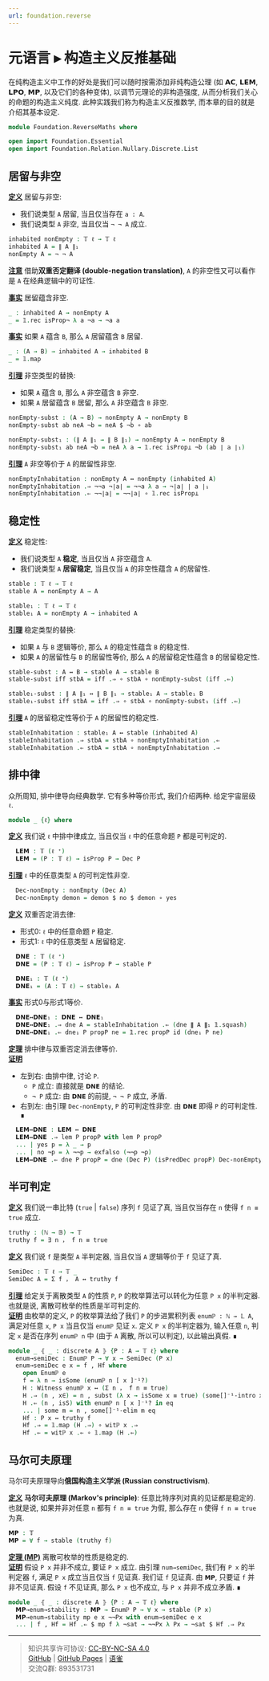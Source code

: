 ```yaml
---
url: foundation.reverse
---
```


# 元语言 ▸ 构造主义反推基础

在纯构造主义中工作的好处是我们可以随时按需添加非纯构造公理 (如 𝗔𝗖, 𝗟𝗘𝗠, 𝗟𝗣𝗢, 𝗠𝗣, 以及它们的各种变体), 以调节元理论的非构造强度, 从而分析我们关心的命题的构造主义纯度. 此种实践我们称为构造主义反推数学, 而本章的目的就是介绍其基本设定.

```agda
module Foundation.ReverseMaths where

open import Foundation.Essential
open import Foundation.Relation.Nullary.Discrete.List
```

## 居留与非空

**<u>定义</u>** 居留与非空:

- 我们说类型 `A` 居留, 当且仅当存在 `a : A`.
- 我们说类型 `A` 非空, 当且仅当 `¬ ¬ A` 成立.

```agda
inhabited nonEmpty : 𝕋 ℓ → 𝕋 ℓ
inhabited A = ∥ A ∥₁
nonEmpty A = ¬ ¬ A
```

**<u>注意</u>** 借助**双重否定翻译 (double-negation translation)**, `A` 的非空性又可以看作是 `A` 在经典逻辑中的可证性.

**<u>事实</u>** 居留蕴含非空.

```agda
_ : inhabited A → nonEmpty A
_ = 𝟙.rec isProp¬ λ a ¬a → ¬a a
```

**<u>事实</u>** 如果 `A` 蕴含 `B`, 那么 `A` 居留蕴含 `B` 居留.

```agda
_ : (A → B) → inhabited A → inhabited B
_ = 𝟙.map
```

**<u>引理</u>** 非空类型的替换:

- 如果 `A` 蕴含 `B`, 那么 `A` 非空蕴含 `B` 非空.
- 如果 `A` 居留蕴含 `B` 居留, 那么 `A` 非空蕴含 `B` 非空.

```agda
nonEmpty-subst : (A → B) → nonEmpty A → nonEmpty B
nonEmpty-subst ab neA ¬b = neA $ ¬b ∘ ab

nonEmpty-subst₁ : (∥ A ∥₁ → ∥ B ∥₁) → nonEmpty A → nonEmpty B
nonEmpty-subst₁ ab neA ¬b = neA λ a → 𝟙.rec isProp⊥ ¬b (ab ∣ a ∣₁)
```

**<u>引理</u>** `A` 非空等价于 `A` 的居留性非空.

```agda
nonEmptyInhabitation : nonEmpty A ↔ nonEmpty (inhabited A)
nonEmptyInhabitation .⇒ ¬¬a ¬∣a∣ = ¬¬a λ a → ¬∣a∣ ∣ a ∣₁
nonEmptyInhabitation .⇐ ¬¬∣a∣ = ¬¬∣a∣ ∘ 𝟙.rec isProp⊥
```

## 稳定性

**<u>定义</u>** 稳定性:

- 我们说类型 `A` **稳定**, 当且仅当 `A` 非空蕴含 `A`.
- 我们说类型 `A` **居留稳定**, 当且仅当 `A` 的非空性蕴含 `A` 的居留性.

```agda
stable : 𝕋 ℓ → 𝕋 ℓ
stable A = nonEmpty A → A

stable₁ : 𝕋 ℓ → 𝕋 ℓ
stable₁ A = nonEmpty A → inhabited A
```

**<u>引理</u>** 稳定类型的替换:

- 如果 `A` 与 `B` 逻辑等价, 那么 `A` 的稳定性蕴含 `B` 的稳定性.
- 如果 `A` 的居留性与 `B` 的居留性等价, 那么 `A` 的居留稳定性蕴含 `B` 的居留稳定性.

```agda
stable-subst : A ↔ B → stable A → stable B
stable-subst iff stbA = iff .⇒ ∘ stbA ∘ nonEmpty-subst (iff .⇐)

stable₁-subst : ∥ A ∥₁ ↔ ∥ B ∥₁ → stable₁ A → stable₁ B
stable₁-subst iff stbA = iff .⇒ ∘ stbA ∘ nonEmpty-subst₁ (iff .⇐)
```

**<u>引理</u>** `A` 的居留稳定性等价于 `A` 的居留性的稳定性.

```agda
stableInhabitation : stable₁ A ↔ stable (inhabited A)
stableInhabitation .⇒ stbA = stbA ∘ nonEmptyInhabitation .⇐
stableInhabitation .⇐ stbA = stbA ∘ nonEmptyInhabitation .⇒
```

## 排中律

众所周知, 排中律导向经典数学. 它有多种等价形式, 我们介绍两种. 给定宇宙层级 `ℓ`.

```agda
module _ {ℓ} where
```

**<u>定义</u>** 我们说 `ℓ` 中排中律成立, 当且仅当 `ℓ` 中的任意命题 `P` 都是可判定的.

```agda
  𝗟𝗘𝗠 : 𝕋 (ℓ ⁺)
  𝗟𝗘𝗠 = (P : 𝕋 ℓ) → isProp P → Dec P
```

**<u>引理</u>** `ℓ` 中的任意类型 `A` 的可判定性非空.

```agda
  Dec-nonEmpty : nonEmpty (Dec A)
  Dec-nonEmpty demon = demon $ no $ demon ∘ yes
```

**<u>定义</u>** 双重否定消去律:

- 形式0: `ℓ` 中的任意命题 `P` 稳定.
- 形式1: `ℓ` 中的任意类型 `A` 居留稳定.

```agda
  𝗗𝗡𝗘 : 𝕋 (ℓ ⁺)
  𝗗𝗡𝗘 = (P : 𝕋 ℓ) → isProp P → stable P

  𝗗𝗡𝗘₁ : 𝕋 (ℓ ⁺)
  𝗗𝗡𝗘₁ = (A : 𝕋 ℓ) → stable₁ A
```

**<u>事实</u>** 形式0与形式1等价.

```agda
  𝗗𝗡𝗘↔𝗗𝗡𝗘₁ : 𝗗𝗡𝗘 ↔ 𝗗𝗡𝗘₁
  𝗗𝗡𝗘↔𝗗𝗡𝗘₁ .⇒ dne A = stableInhabitation .⇐ (dne ∥ A ∥₁ 𝟙.squash)
  𝗗𝗡𝗘↔𝗗𝗡𝗘₁ .⇐ dne₁ P propP ne = 𝟙.rec propP id (dne₁ P ne)
```

**<u>定理</u>** 排中律与双重否定消去律等价.  
**<u>证明</u>**

- 左到右: 由排中律, 讨论 `P`.
  - `P` 成立: 直接就是 `𝗗𝗡𝗘` 的结论.
  - `¬ P` 成立: 由 `𝗗𝗡𝗘` 的前提, `¬ ¬ P` 成立, 矛盾.
- 右到左: 由引理 `Dec-nonEmpty`, `P` 的可判定性非空. 由 `𝗗𝗡𝗘` 即得 `P` 的可判定性. ∎

```agda
  𝗟𝗘𝗠↔𝗗𝗡𝗘 : 𝗟𝗘𝗠 ↔ 𝗗𝗡𝗘
  𝗟𝗘𝗠↔𝗗𝗡𝗘 .⇒ lem P propP with lem P propP
  ... | yes p = λ _ → p
  ... | no ¬p = λ ¬¬p → exfalso (¬¬p ¬p)
  𝗟𝗘𝗠↔𝗗𝗡𝗘 .⇐ dne P propP = dne (Dec P) (isPredDec propP) Dec-nonEmpty
```

## 半可判定

**<u>定义</u>** 我们说一串比特 (`true` | `false`) 序列 `f` 见证了真, 当且仅当存在 `n` 使得 `f n ≡ true` 成立.

```agda
truthy : (ℕ → 𝔹) → 𝕋
truthy f = ∃ n ， f n ≡ true
```

**<u>定义</u>** 我们说 `f` 是类型 `A` 半判定器, 当且仅当 `A` 逻辑等价于 `f` 见证了真.

```agda
SemiDec : 𝕋 ℓ → 𝕋 _
SemiDec A = Σ f ， A ↔ truthy f
```

**<u>引理</u>** 给定关于离散类型 `A` 的性质 `P`, `P` 的枚举算法可以转化为任意 `P x` 的半判定器. 也就是说, 离散可枚举的性质是半可判定的.  
**<u>证明</u>** 由枚举的定义, `P` 的枚举算法给了我们 `P` 的步进累积列表 `enumℙ : ℕ → 𝕃 A`, 满足对任意 `x`, `P x` 当且仅当 `enumℙ` 见证 `x`. 定义 `P x` 的半判定器为, 输入任意 `n`, 判定 `x` 是否在序列 `enumℙ n` 中 (由于 `A` 离散, 所以可以判定), 以此输出真假. ∎

```agda
module _ ⦃ _ : discrete A ⦄ {P : A → 𝕋 ℓ} where
  enum→semiDec : Enumℙ P → ∀ x → SemiDec (P x)
  enum→semiDec e x = f , Hf where
    open Enumℙ e
    f = λ n → isSome (enumℙ n [ x ]⁻¹?)
    H : Witness enumℙ x ↔ (Σ n ， f n ≡ true)
    H .⇒ (n , x∈) = n , subst (λ x → isSome x ≡ true) (some[]⁻¹-intro x∈ .snd) refl
    H .⇐ (n , isS) with enumℙ n [ x ]⁻¹? in eq
    ... | some m = n , some[]⁻¹-elim m eq
    Hf : P x ↔ truthy f
    Hf .⇒ = 𝟙.map (H .⇒) ∘ witℙ x .⇒
    Hf .⇐ = witℙ x .⇐ ∘ 𝟙.map (H .⇐)
```

## 马尔可夫原理

马尔可夫原理导向**俄国构造主义学派 (Russian constructivism)**.

**<u>定义</u>** **马尔可夫原理 (Markov's principle)**: 任意比特序列对真的见证都是稳定的. 也就是说, 如果并非对任意 `n` 都有 `f n ≡ true` 为假, 那么存在 `n` 使得 `f n ≡ true` 为真.

```agda
𝗠𝗣 : 𝕋
𝗠𝗣 = ∀ f → stable (truthy f)
```

**<u>定理 (MP)</u>** 离散可枚举的性质是稳定的.  
**<u>证明</u>** 假设 `P x` 并非不成立, 要证 `P x` 成立. 由引理 `num→semiDec`, 我们有 `P x` 的半判定器 `f`, 满足 `P x` 成立当且仅当 `f` 见证真. 我们证 `f` 见证真. 由 `𝗠𝗣`, 只要证 `f` 并非不见证真. 假设 `f` 不见证真, 那么 `P x` 也不成立, 与 `P x` 并非不成立矛盾. ∎

```agda
module _ ⦃ _ : discrete A ⦄ {P : A → 𝕋 ℓ} where
  𝗠𝗣→enum→stability : 𝗠𝗣 → Enumℙ P → ∀ x → stable (P x)
  𝗠𝗣→enum→stability mp e x ¬¬Px with enum→semiDec e x
  ... | f , Hf = Hf .⇐ $ mp f λ ¬sat → ¬¬Px λ Px → ¬sat $ Hf .⇒ Px
```

---
> 知识共享许可协议: [CC-BY-NC-SA 4.0](https://creativecommons.org/licenses/by-nc-sa/4.0/deed.zh)  
> [GitHub](https://github.com/choukh/MetaLogic/blob/main/src/Foundation/ReverseMaths.lagda.md) | [GitHub Pages](https://choukh.github.io/MetaLogic/Foundation.ReverseMaths.html) | [语雀](https://www.yuque.com/ocau/metalogic/foundation.reverse)  
> 交流Q群: 893531731
